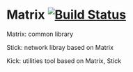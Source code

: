 
# Matrix  [![Build Status](https://travis-ci.org/sanwave/Matrix.svg?branch=master)](https://travis-ci.org/sanwave/Matrix)

Matrix: common library

Stick: network libray based on Matrix

Kick: utilities tool based on Matrix, Stick

